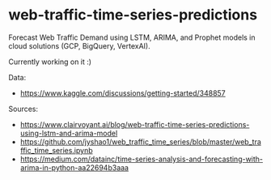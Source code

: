 # web-traffic-time-series-predictions
Forecast Web Traffic Demand using LSTM, ARIMA, and Prophet models in cloud solutions (GCP, BigQuery, VertexAI).

Currently working on it :)

Data:
- https://www.kaggle.com/discussions/getting-started/348857

Sources:
- https://www.clairvoyant.ai/blog/web-traffic-time-series-predictions-using-lstm-and-arima-model
- https://github.com/jyshao1/web_traffic_time_series/blob/master/web_traffic_time_series.ipynb
- https://medium.com/datainc/time-series-analysis-and-forecasting-with-arima-in-python-aa22694b3aaa